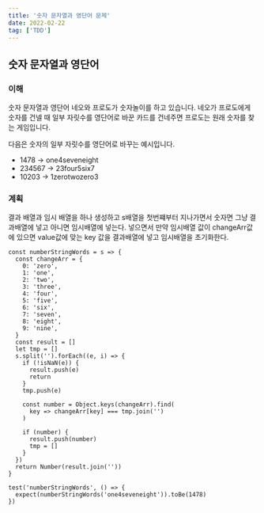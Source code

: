 ```yaml
---
title: '숫자 문자열과 영단어 문제'
date: 2022-02-22
tag: ['TDD']
---
```


## 숫자 문자열과 영단어

### 이해

숫자 문자열과 영단어
네오와 프로도가 숫자놀이를 하고 있습니다. 네오가 프로도에게
숫자를 건넬 때 일부 자릿수를 영단어로 바꾼 카드를 건네주면 프로도는
원래 숫자를 찾는 게임입니다.

다음은 숫자의 일부 자릿수를 영단어로 바꾸는 예시입니다.

- 1478 -> one4seveneight
- 234567 -> 23four5six7
- 10203 -> 1zerotwozero3

### 계획

결과 배열과 임시 배열을 하나 생성하고 s배열을 첫번쨰부터 지나가면서
숫자면 그냥 결과배열에 넣고 아니면 임시배열에 넣는다.
넣으면서 만약 임시배열 값이 changeArr값에 있으면 value값에 맞는
key 값을 결과배열에 넣고 임시배열을 초기화한다.

```tsx
const numberStringWords = s => {
  const changeArr = {
    0: 'zero',
    1: 'one',
    2: 'two',
    3: 'three',
    4: 'four',
    5: 'five',
    6: 'six',
    7: 'seven',
    8: 'eight',
    9: 'nine',
  }
  const result = []
  let tmp = []
  s.split('').forEach((e, i) => {
    if (!isNaN(e)) {
      result.push(e)
      return
    }
    tmp.push(e)

    const number = Object.keys(changeArr).find(
      key => changeArr[key] === tmp.join('')
    )

    if (number) {
      result.push(number)
      tmp = []
    }
  })
  return Number(result.join(''))
}

test('numberStringWords', () => {
  expect(numberStringWords('one4seveneight')).toBe(1478)
})
```
